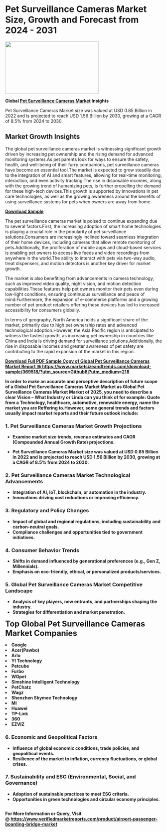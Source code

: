 <H1>Pet Surveillance Cameras Market Size, Growth and Forecast from 2024 - 2031</H1><img class="aligncenter size-medium wp-image-584254" src="https://thirdeyenews.in/wp-content/uploads/2024/09/Global-Market-Research-300x168.jpeg" alt="" width="300" height="168" /><p><strong>Global&nbsp;<a href="https://www.marketsizeandtrends.com/download-sample/369518/?utm_source=Github8j?utm_medium=218">Pet Surveillance Cameras Market</a> Insights</strong></p><p>Pet Surveillance Cameras Market size was valued at USD 0.85 Billion in 2022 and is projected to reach USD 1.56 Billion by 2030, growing at a CAGR of 8.5% from 2024 to 2030.</p><p><h2>Market Growth Insights</h2> <p>The global pet surveillance cameras market is witnessing significant growth driven by increasing pet ownership and the rising demand for advanced monitoring systems.As pet parents look for ways to ensure the safety, health, and well-being of their furry companions, pet surveillance cameras have become an essential tool.The market is expected to grow steadily due to the integration of AI and smart features, allowing for real-time monitoring, interaction, and even activity tracking.The rise in disposable incomes, along with the growing trend of humanizing pets, is further propelling the demand for these high-tech devices.This growth is supported by innovations in pet care technologies, as well as the growing awareness around the benefits of using surveillance systems for pets when owners are away from home.</p> <p><strong><a href="#">Download Sample</a></strong></p> <p>The pet surveillance cameras market is poised to continue expanding due to several factors.First, the increasing adoption of smart home technologies is playing a crucial role in the popularity of pet surveillance solutions.Consumers are increasingly inclined toward seamless integration of their home devices, including cameras that allow remote monitoring of pets.Additionally, the proliferation of mobile apps and cloud-based services is enabling pet owners to access live feeds and video recordings from anywhere in the world.The ability to interact with pets via two-way audio, treat dispensers, and motion detectors is another key driver for market growth.</p> <p>The market is also benefiting from advancements in camera technology, such as improved video quality, night vision, and motion detection capabilities.These features help pet owners monitor their pets even during low-light conditions, ensuring continuous surveillance and peace of mind.Furthermore, the expansion of e-commerce platforms and a growing number of pet product retailers offering these devices has led to increased accessibility for consumers globally.</p> <p>In terms of geography, North America holds a significant share of the market, primarily due to high pet ownership rates and advanced technological adoption.However, the Asia Pacific region is anticipated to witness the fastest growth, as increasing pet ownership in countries like China and India is driving demand for surveillance solutions.Additionally, the rise in disposable incomes and greater awareness of pet safety are contributing to the rapid expansion of the market in this region.</p> <p><strong><a href="#"></p><p><span class=""><strong>Download Full PDF Sample Copy of Global Pet Surveillance Cameras Market Report</strong> @ <a href="https://www.marketsizeandtrends.com/download-sample/369518/?utm_source=Github8j?utm_medium=218" target="_blank">https://www.marketsizeandtrends.com/download-sample/369518/?utm_source=Github8j?utm_medium=218</a></span></p><p>In order to make an accurate and perceptive description of future scope of a Global&nbsp;Pet Surveillance Cameras Market Market as Global&nbsp;Pet Surveillance Cameras Market Market of 2025, you need to describe a clear Vision &ndash; What Industry or Linda can you think of for example: Quote from a Technology, healthcare, automotive, renewable energy, name the market you are Reffering to.However, some general trends and factors usually impact market reports and their future outlook include:</p><h3>1.&nbsp;<strong>Pet Surveillance Cameras Market Growth Projections</strong></h3><ul><li>Examine market size trends, revenue estimates and CAGR (Compounded Annual Growth Rate) projections.</li><li><p>Pet Surveillance Cameras Market size was valued at USD 0.85 Billion in 2022 and is projected to reach USD 1.56 Billion by 2030, growing at a CAGR of 8.5% from 2024 to 2030.</p></li></ul><h3>2.&nbsp;<strong>Pet Surveillance Cameras Market Technological Advancements</strong></h3><ul><li>Integration of AI, IoT, blockchain, or automation in the industry.</li><li>Innovations driving cost reductions or improving efficiency.</li></ul><h3>3.&nbsp;<strong>Regulatory and Policy Changes</strong></h3><ul><li>Impact of global and regional regulations, including sustainability and carbon-neutral goals.</li><li>Compliance challenges and opportunities tied to government initiatives.</li></ul><h3>4.&nbsp;<strong>Consumer Behavior Trends</strong></h3><ul><li>Shifts in demand influenced by generational preferences (e.g., Gen Z, Millennials).</li><li>Emphasis on eco-friendly, ethical, or personalized products/services.</li></ul><h3>5.&nbsp;<strong>Global Pet Surveillance Cameras Market Competitive Landscape</strong></h3><ul><li>Analysis of key players, new entrants, and partnerships shaping the industry.</li><li>Strategies for differentiation and market penetration.</li></ul><p data-pm-slice="1 1 []"><span style="color: inherit; font-family: inherit; font-size: 25px;">Top Global Pet Surveillance Cameras Market Companies</span></p><div class="" data-test-id=""><p><li>Google</li><li> Acer(Pawbo)</li><li> Arlo</li><li> YI Technology</li><li> Petcube</li><li> Furbo</li><li> WOpet</li><li> Simshine Intelligent Technology</li><li> PetChatz</li><li> Wagz</li><li> Shenzhen Skymee Technology</li><li> MI</li><li> Huawei</li><li> TP-Link</li><li> 360</li><li> EZVIZ</li></p></div><h3>6.&nbsp;<strong>Economic and Geopolitical Factors</strong></h3><ul><li>Influence of global economic conditions, trade policies, and geopolitical events.</li><li>Resilience of the market to inflation, currency fluctuations, or global crises.</li></ul><h3>7.&nbsp;<strong>Sustainability and ESG (Environmental, Social, and Governance)</strong></h3><ul><li>Adoption of sustainable practices to meet ESG criteria.</li><li>Opportunities in green technologies and circular economy principles.</li></ul><h2><strong style="font-size: 14px;">For More Information or Query, Visit @&nbsp;</strong><a style="background-color: #ffffff; font-size: 14px;" href="https://www.marketsizeandtrends.com/report/pet-surveillance-cameras-market/" target="_blank">https://www.verifiedmarketreports.com/product/airport-passenger-boarding-bridge-market</a></h2>